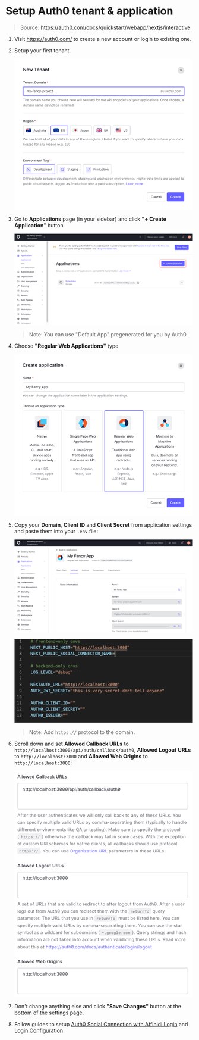 # Setup Auth0 tenant & application

> Source: https://auth0.com/docs/quickstart/webapp/nextjs/interactive

1. Visit https://auth0.com/ to create a new account or login to existing one.

2. Setup your first tenant.  

   ![Setup tenant](./images/auth0_setup_tenant.png)

3. Go to **Applications** page (in your sidebar) and click **"+ Create Application**" button  

   ![Applications](./images/auth0_applications.png)

   > Note: You can use "Default App" pregenerated for you by Auth0.

4. Choose **"Regular Web Applications"** type  

   ![Create application](./images/auth0_create_application.png)

5. Copy your **Domain**, **Client ID** and **Client Secret** from application settings and paste them into your `.env` file:

   ![Application credentials](./images/auth0_application_credentials.png) 

   ![.env file](./images/auth0_env_file.png)

   > Note: Add `https://` protocol to the domain.

6. Scroll down and set **Allowed Callback URLs** to `http://localhost:3000/api/auth/callback/auth0`, **Allowed Logout URLs** to `http://localhost:3000` and **Allowed Web Origins** to `http://localhost:3000`: 

   ![Callback configuration](./images/auth0_callback_configuration.png) 

7. Don't change anything else and click **"Save Changes"** button at the bottom of the settings page.

8. Follow guides to setup [Auth0 Social Connection with Affinidi Login](./setup-social-connection.md) and [Login Configuration](../setup-login-config.md)

